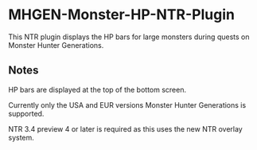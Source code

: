 # MHGEN-Monster-HP-NTR-Plugin

This NTR plugin displays the HP bars for large monsters during quests on Monster Hunter Generations.

## Notes

HP bars are displayed at the top of the bottom screen.

Currently only the USA and EUR versions Monster Hunter Generations is supported.

NTR 3.4 preview 4 or later is required as this uses the new NTR overlay system.


